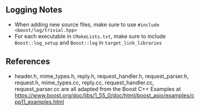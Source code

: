 ## Logging Notes
- When adding new source files, make sure to use `#include <boost/log/trivial.hpp>`
- For each executable in `CMakeLists.txt`, make sure to include `Boost::log_setup` and `Boost::log` in `target_link_libraries`

## References
- header.h, mime_types.h, reply.h, request_handler.h, request_parser.h, request.h, mime_types.cc, reply.cc, request_handler.cc, request_parser.cc 
  are all adapted from the Boost C++ Examples at https://www.boost.org/doc/libs/1_55_0/doc/html/boost_asio/examples/cpp11_examples.html